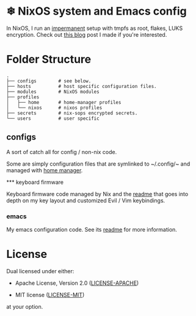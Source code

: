 # ❄ NixOS system and Emacs config

In NixOS, I run an [impermanent](https://github.com/nix-community/impermanence) setup with tmpfs as root, flakes, LUKS
encryption. Check out [this blog](https://willbush.dev/blog/impermanent-nixos/) post I made if you're interested.


# Folder Structure

```
.
├── configs        # see below.
├── hosts          # host specific configuration files.
├── modules        # NixOS modules
├── profiles
│   ├── home       # home-manager profiles
│   └── nixos      # nixos profiles
├── secrets        # nix-sops encrypted secrets.
└── users          # user specific
```

## configs

A sort of catch all for config / non-nix code.

Some are simply configuration files that are symlinked to ~/.config/~ and managed
with [home manager](https://github.com/rycee/home-manager).

*** keyboard firmware

Keyboard firmware code managed by Nix and the [readme](file:configs/keyboard-firmware/readme.org) that goes into depth on my
key layout and customized Evil / Vim keybindings.

### emacs

My emacs configuration code. See its [readme](file:configs/emacs/readme.org) for more information.


# License

Dual licensed under either:

- Apache License, Version 2.0 ([LICENSE-APACHE](http://www.apache.org/licenses/LICENSE-2.0))

- MIT license ([LICENSE-MIT](http://opensource.org/licenses/MIT))

at your option.
